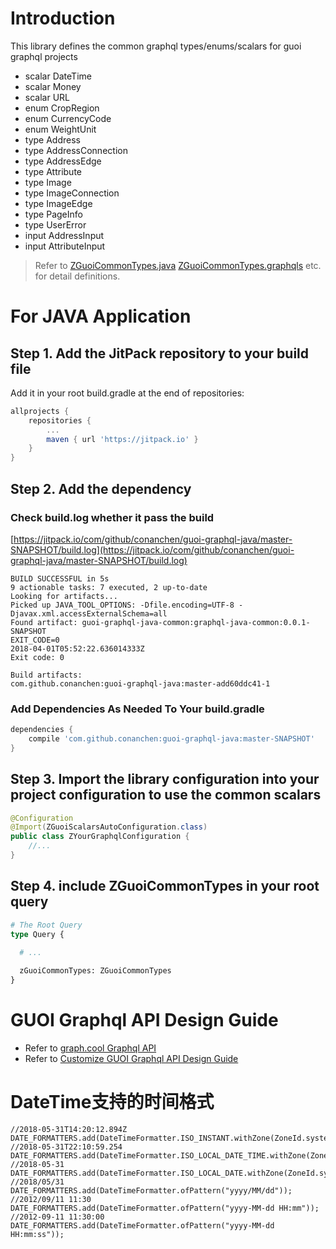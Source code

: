# Introduction
This library defines the common graphql types/enums/scalars for guoi graphql projects
-  scalar DateTime
-  scalar Money
-  scalar URL
-  enum CropRegion
-  enum CurrencyCode
-  enum WeightUnit
-  type Address
-  type AddressConnection
-  type AddressEdge
-  type Attribute
-  type Image
-  type ImageConnection
-  type ImageEdge
-  type PageInfo
-  type UserError
-  input AddressInput
-  input AttributeInput

> Refer to [ZGuoiCommonTypes.java](graphql-java-common/src/main/java/com/github/conanchen/guoi/graphql/types/ZGuoiCommonTypes.java) 
[ZGuoiCommonTypes.graphqls](graphql-java-common/src/main/resources/graphql/ZGuoiCommonTypes.graphqls)
etc.  for detail definitions.

# For JAVA Application 
## Step 1. Add the JitPack repository to your build file
Add it in your root build.gradle at the end of repositories:
```gradle
allprojects {
    repositories {
        ...
        maven { url 'https://jitpack.io' }
    }
}
```
	
## Step 2. Add the dependency

### Check build.log whether it pass the build
[https://jitpack.io/com/github/conanchen/guoi-graphql-java/master-SNAPSHOT/build.log](https://jitpack.io/com/github/conanchen/guoi-graphql-java/master-SNAPSHOT/build.log)
```angular2html
BUILD SUCCESSFUL in 5s
9 actionable tasks: 7 executed, 2 up-to-date
Looking for artifacts...
Picked up JAVA_TOOL_OPTIONS: -Dfile.encoding=UTF-8 -Djavax.xml.accessExternalSchema=all
Found artifact: guoi-graphql-java-common:graphql-java-common:0.0.1-SNAPSHOT
EXIT_CODE=0
2018-04-01T05:52:22.636014333Z
Exit code: 0

Build artifacts:
com.github.conanchen:guoi-graphql-java:master-add60ddc41-1
```
### Add Dependencies As Needed To Your build.gradle
```gradle
dependencies {
    compile 'com.github.conanchen:guoi-graphql-java:master-SNAPSHOT'
}
```
	
## Step 3. Import the library configuration into your project configuration to use the common scalars
```java
@Configuration
@Import(ZGuoiScalarsAutoConfiguration.class)
public class ZYourGraphqlConfiguration {
    //...
}    
```
## Step 4. include ZGuoiCommonTypes in your root query
```graphql
# The Root Query 
type Query {

  # ...
  
  zGuoiCommonTypes: ZGuoiCommonTypes
}

```
# GUOI Graphql API Design Guide
- Refer to [graph.cool Graphql API](https://www.graph.cool/docs/reference/graphql-api/overview-abogasd0go)
- Refer to [Customize GUOI Graphql API Design Guide](GUOI_GRAPHQL_API_DESIGN_GUIDE.md)
# DateTime支持的时间格式
```
//2018-05-31T14:20:12.894Z
DATE_FORMATTERS.add(DateTimeFormatter.ISO_INSTANT.withZone(ZoneId.systemDefault()));
//2018-05-31T22:10:59.254
DATE_FORMATTERS.add(DateTimeFormatter.ISO_LOCAL_DATE_TIME.withZone(ZoneId.systemDefault()));
//2018-05-31
DATE_FORMATTERS.add(DateTimeFormatter.ISO_LOCAL_DATE.withZone(ZoneId.systemDefault()));
//2018/05/31
DATE_FORMATTERS.add(DateTimeFormatter.ofPattern("yyyy/MM/dd"));
//2012/09/11 11:30
DATE_FORMATTERS.add(DateTimeFormatter.ofPattern("yyyy-MM-dd HH:mm"));
//2012-09-11 11:30:00
DATE_FORMATTERS.add(DateTimeFormatter.ofPattern("yyyy-MM-dd HH:mm:ss"));
```